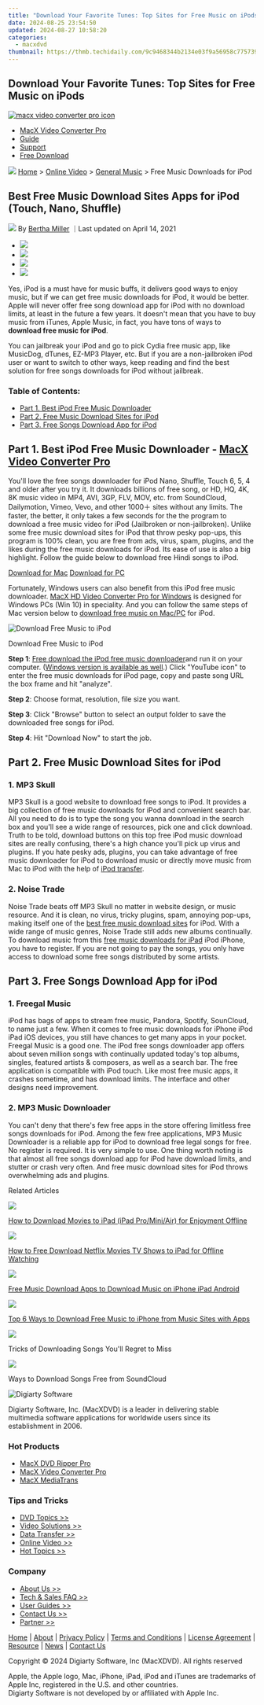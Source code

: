 ```yaml
---
title: "Download Your Favorite Tunes: Top Sites for Free Music on iPods"
date: 2024-08-25 23:54:50
updated: 2024-08-27 10:58:20
categories:
  - macxdvd
thumbnail: https://thmb.techidaily.com/9c9468344b2134e03f9a56958c7757399982c5d29eede76c4f6e8b74b7163ad3.jpg
---
```


## Download Your Favorite Tunes: Top Sites for Free Music on iPods

[![macx video converter pro icon](https://www.macxdvd.com/mac-dvd-video-converter-how-to/../image-style/new-seo/icon11.png)](https://tools.techidaily.com/macxdvd/products/)

* [MacX Video Converter Pro](https://tools.techidaily.com/macxdvd/products/)
* [Guide](https://tools.techidaily.com/macxdvd/products/)
* [Support](https://tools.techidaily.com/macxdvd/products/)
* [Free Download](https://tools.techidaily.com/macxdvd/products/)



![](https://www.macxdvd.com/mac-dvd-video-converter-how-to/../image-style/new-seo/icon7.png) [Home](https://tools.techidaily.com/macxdvd/products/) \> [Online Video](https://tools.techidaily.com/macxdvd/products/) \> [General Music](https://tools.techidaily.com/macxdvd/products/) \> Free Music Downloads for iPod

## Best Free Music Download Sites Apps for iPod (Touch, Nano, Shuffle)



![](https://www.macxdvd.com/mac-dvd-video-converter-how-to/../image-style/new-seo/icon6.png) By [Bertha Miller](https://www.linkedin.com/in/bertha-miller-7a324990/) ｜Last updated on April 14, 2021

* [![](https://www.macxdvd.com/mac-dvd-video-converter-how-to/../image-style/new-seo/share-fa.jpg)](https://www.facebook.com/sharer/sharer.php?u=https://www.macxdvd.com/mac-dvd-video-converter-how-to/free-music-downloads-for-ipod.htm)
* [![](https://www.macxdvd.com/mac-dvd-video-converter-how-to/../image-style/new-seo/share-tw.jpg)](https://twitter.com/intent/tweet?url=https://www.macxdvd.com/mac-dvd-video-converter-how-to/free-music-downloads-for-ipod.htm)
* [![](https://www.macxdvd.com/mac-dvd-video-converter-how-to/../image-style/new-seo/share-email.jpg)](https://www.macxdvd.com/mac-dvd-video-converter-how-to/mailto:info@example.com?&subject=&body=https://www.macxdvd.com/mac-dvd-video-converter-how-to/free-music-downloads-for-ipod.htm)
* [![](https://www.macxdvd.com/mac-dvd-video-converter-how-to/../image-style/new-seo/share-in.jpg)](https://www.linkedin.com/shareArticle?mini=true&url=https://www.macxdvd.com/mac-dvd-video-converter-how-to/free-music-downloads-for-ipod.htm&title=&summary=https://www.macxdvd.com/mac-dvd-video-converter-how-to/free-music-downloads-for-ipod.htm&source=)

Yes, iPod is a must have for music buffs, it delivers good ways to enjoy music, but if we can get free music downloads for iPod, it would be better. Apple will never offer free song download app for iPod with no download limits, at least in the future a few years. It doesn't mean that you have to buy music from iTunes, Apple Music, in fact, you have tons of ways to **download free music for iPod**. 

You can jailbreak your iPod and go to pick Cydia free music app, like MusicDog, dTunes, EZ-MP3 Player, etc. But if you are a non-jailbroken iPod user or want to switch to other ways, keep reading and find the best solution for free songs downloads for iPod without jailbreak.

### Table of Contents:

* [Part 1\. Best iPod Free Music Downloader](https://tools.techidaily.com/macxdvd/products/)
* [Part 2\. Free Music Download Sites for iPod](https://tools.techidaily.com/macxdvd/products/)
* [Part 3\. Free Songs Download App for iPod](https://tools.techidaily.com/macxdvd/products/)

## Part 1\. Best iPod Free Music Downloader - [MacX Video Converter Pro](https://tools.techidaily.com/macxdvd/products/)

You'll love the free songs downloader for iPod Nano, Shuffle, Touch 6, 5, 4 and older after you try it. It downloads billions of free song, or HD, HQ, 4K, 8K music video in MP4, AVI, 3GP, FLV, MOV, etc. from SoundCloud, Dailymotion, Vimeo, Vevo, and other 1000＋ sites without any limits. The faster, the better, it only takes a few seconds for the the program to download a free music video for iPod (Jailbroken or non-jailbroken). Unlike some free music download sites for iPod that throw pesky pop-ups, this program is 100% clean, you are free from ads, virus, spam, plugins, and the likes during the free music downloads for iPod. Its ease of use is also a big highlight. Follow the guide below to download free Hindi songs to iPod. 

[Download for Mac](https://tools.techidaily.com/macxdvd/products/) [Download for PC](https://tools.techidaily.com/macxdvd/products/) 

Fortunately, Windows users can also benefit from this iPod free music downloader. [MacX HD Video Converter Pro for Windows](https://tools.techidaily.com/macxdvd/products/) is designed for Windows PCs (Win 10) in speciality. And you can follow the same steps of Mac version below to [download free music on Mac/PC](https://tools.techidaily.com/macxdvd/products/) for iPod. 

![Download Free Music to iPod](https://www.macxdvd.com/mac-dvd-video-converter-how-to/article-image/cool-for-the-summer-mp3-download.png) 

Download Free Music to iPod

**Step 1**: [Free download the iPod free music downloader](https://tools.techidaily.com/macxdvd/products/)and run it on your computer. ([Windows version is available as well](https://tools.techidaily.com/macxdvd/products/).) Click "YouTube icon" to enter the free music downloads for iPod page, copy and paste song URL the box frame and hit "analyze".

**Step 2**: Choose format, resolution, file size you want. 

**Step 3**: Click "Browse" button to select an output folder to save the downloaded free songs for iPod.

**Step 4**: Hit "Download Now" to start the job. 

## Part 2\. Free Music Download Sites for iPod 

### 1\. MP3 Skull

MP3 Skull is a good website to download free songs to iPod. It provides a big collection of free music downloads for iPod and convenient search bar. All you need to do is to type the song you wanna download in the search box and you'll see a wide range of resources, pick one and click download. Truth to be told, download buttons on this top free iPod music download sites are really confusing, there's a high chance you'll pick up virus and plugins. If you hate pesky ads, plugins, you can take advantage of free music downloader for iPod to download music or directly move music from Mac to iPod with the help of [iPod transfer](https://tools.techidaily.com/macxdvd/products/). 

### 2\. Noise Trade

Noise Trade beats off MP3 Skull no matter in website design, or music resource. And it is clean, no virus, tricky plugins, spam, annoying pop-ups, making itself one of the [best free music download sites](https://tools.techidaily.com/macxdvd/products/) for iPod. With a wide range of music genres, Noise Trade still adds new albums continually. To download music from this [free music downloads for iPad](https://tools.techidaily.com/macxdvd/products/) iPod iPhone, you have to register. If you are not going to pay the songs, you only have access to download some free songs distributed by some artists. 

## Part 3\. Free Songs Download App for iPod 

### 1\. Freegal Music

iPod has bags of apps to stream free music, Pandora, Spotify, SounCloud, to name just a few. When it comes to free music downloads for iPhone iPod iPad iOS devices, you still have chances to get many apps in your pocket. Freegal Music is a good one. The iPod free songs downloader app offers about seven million songs with continually updated today's top albums, singles, featured artists & composers, as well as a search bar. The free application is compatible with iPod touch. Like most free music apps, it crashes sometime, and has download limits. The interface and other designs need improvement.

### 2\. MP3 Music Downloader

You can't deny that there's few free apps in the store offering limitless free songs downloads for iPod. Among the few free applications, MP3 Music Downloader is a reliable app for iPod to download free legal songs for free. No register is required. It is very simple to use. One thing worth noting is that almost all free songs download app for iPod have download limits, and stutter or crash very often. And free music download sites for iPod throws overwhelming ads and plugins. 



Related Articles

![](https://www.macxdvd.com/mac-dvd-video-converter-how-to/../image-style/new-seo/pic7.jpg)

[How to Download Movies to iPad (iPad Pro/Mini/Air) for Enjoyment Offline](https://tools.techidaily.com/macxdvd/products/) 

![](https://www.macxdvd.com/mac-dvd-video-converter-how-to/../image-style/new-seo/pic6.jpg)

[How to Free Download Netflix Movies TV Shows to iPad for Offline Watching](https://tools.techidaily.com/macxdvd/products/) 

![](https://www.macxdvd.com/mac-dvd-video-converter-how-to/../image-style/new-seo/pic5.jpg)

[Free Music Download Apps to Download Music on iPhone iPad Android](https://tools.techidaily.com/macxdvd/products/) 

![](https://www.macxdvd.com/mac-dvd-video-converter-how-to/../image-style/new-seo/pic4.jpg)

[Top 6 Ways to Download Free Music to iPhone from Music Sites with Apps](https://tools.techidaily.com/macxdvd/products/) 

![](https://www.macxdvd.com/mac-dvd-video-converter-how-to/../image-style/new-seo/pic3.jpg)

 Tricks of Downloading Songs You'll Regret to Miss

![](https://www.macxdvd.com/mac-dvd-video-converter-how-to/../image-style/new-seo/pic2.jpg)

 Ways to Download Songs Free from SoundCloud 



![Digiarty Software](https://www.macxdvd.com/mac-dvd-video-converter-how-to/../icon/logo.png) 

Digiarty Software, Inc. (MacXDVD) is a leader in delivering stable multimedia software applications for worldwide users since its establishment in 2006.

### Hot Products

* [MacX DVD Ripper Pro](https://tools.techidaily.com/macxdvd/products/)
* [MacX Video Converter Pro](https://tools.techidaily.com/macxdvd/products/)
* [MacX MediaTrans](https://tools.techidaily.com/macxdvd/products/)

### Tips and Tricks

* [DVD Topics >>](https://tools.techidaily.com/macxdvd/products/)
* [Video Solutions >>](https://tools.techidaily.com/macxdvd/products/)
* [Data Transfer >>](https://tools.techidaily.com/macxdvd/products/)
* [Online Video >>](https://tools.techidaily.com/macxdvd/products/)
* [Hot Topics >>](https://tools.techidaily.com/macxdvd/products/)

### Company

* [About Us >>](https://tools.techidaily.com/macxdvd/products/)
* [Tech & Sales FAQ >>](https://tools.techidaily.com/macxdvd/products/)
* [User Guides >>](https://tools.techidaily.com/macxdvd/products/)
* [Contact Us >>](https://tools.techidaily.com/macxdvd/products/)
* [Partner >>](https://tools.techidaily.com/macxdvd/products/)



[Home](https://tools.techidaily.com/macxdvd/products/) | [About](https://tools.techidaily.com/macxdvd/products/) | [Privacy Policy](https://tools.techidaily.com/macxdvd/products/) | [Terms and Conditions](https://tools.techidaily.com/macxdvd/products/) | [License Agreement](https://tools.techidaily.com/macxdvd/products/) | [Resource](https://tools.techidaily.com/macxdvd/products/) | [News](https://tools.techidaily.com/macxdvd/products/) | [Contact Us](https://tools.techidaily.com/macxdvd/products/)

Copyright © 2024 Digiarty Software, Inc (MacXDVD). All rights reserved

Apple, the Apple logo, Mac, iPhone, iPad, iPod and iTunes are trademarks of Apple Inc, registered in the U.S. and other countries.  
Digiarty Software is not developed by or affiliated with Apple Inc.

<ins class="adsbygoogle"
     style="display:block"
     data-ad-format="autorelaxed"
     data-ad-client="ca-pub-7571918770474297"
     data-ad-slot="1223367746"></ins>



<ins class="adsbygoogle"
     style="display:block"
     data-ad-client="ca-pub-7571918770474297"
     data-ad-slot="8358498916"
     data-ad-format="auto"
     data-full-width-responsive="true"></ins>
